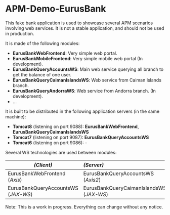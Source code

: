 # APM-Demo-EurusBank

This fake bank application is used to showcase several APM scenarios involving web services. 
It is not a stable application, and should not be used in production.

It is made of the following modules:

- **EurusBankWebFrontend**: Very simple web portal.
- **EurusBankMobileFrontend**: Very simple mobile web portal (In development).
- **EurusBankQueryAccountsWS**: Main web service querying all branch to get the balance of one user.
- **EurusBankQueryCaimanIslandsWS**: Web service from Caiman Islands branch.
- **EurusBankQueryAndorraWS**: Web service from Andorra branch. (In development).
- ...

It is built to be distributed in the following application servers (in the same machine):
- **Tomcat8** (listening on port 9088): **EurusBankWebFrontend**, **EurusBankQueryCaimanIslandsWS**
- **Tomcat7** (listening on port 9087): **EurusBankQueryAccountsWS**
- **Tomcat6** (listening on port 9086): -

Several WS technologies are used between modules:

|*(Client)*| *(Server)*|
| ------------- |:-------------|
|EurusBankWebFrontend (*Axis*)|EurusBankQueryAccountsWS (*Axis2*)|
|EurusBankQueryAccountsWS (*JAX-WS*)|EurusBankQueryCaimanIslandsWS (*JAX-WS*)|

Note: This is a work in progress. Everything can change without any notice.
